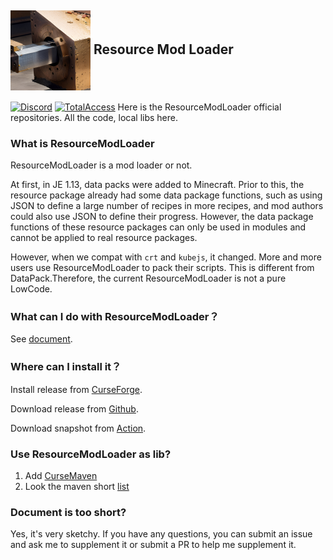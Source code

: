 ## <img src="icon.jpg" width = "128" height = "128" alt="ResourceModLoader" align=center /> Resource Mod Loader
[![Discord](https://img.shields.io/discord/1189950517179330612.svg?color=%237289da&label=Discord&logo=discord&logoColor=%237289da)](https://discord.gg/HehwZApQXK)
[![TotalAccess](https://count.getloli.com/get/@ResourceModLoader?theme=gelbooru)](https://ecdcaeb.github.io/ResourceModLoader/)
Here is the ResourceModLoader official repositories. All the code, local libs here.


### What is ResourceModLoader

ResourceModLoader is a mod loader or not.

At first, in JE 1.13, data packs were added to Minecraft. Prior to this, the resource package already had some data package functions, such as using JSON to define a large number of recipes in more recipes, and mod authors could also use JSON to define their progress. However, the data package functions of these resource packages can only be used in modules and cannot be applied to real resource packages.

However, when we compat with `crt` and `kubejs`, it changed. More and more users use ResourceModLoader to pack their scripts. This is different from DataPack.Therefore, the current ResourceModLoader is not a pure LowCode.

### What can I do with ResourceModLoader？

See [document](https://ecdcaeb.github.io/ResourceModLoader/).

### Where can I install it？

Install release from [CurseForge](https://www.curseforge.com/minecraft/mc-mods/resource-mod-loader).

Download release from [Github](https://github.com/Ecdcaeb/ResourceModLoader/releases).

Download snapshot from [Action](https://github.com/Ecdcaeb/ResourceModLoader/actions).

### Use ResourceModLoader as lib?

1) Add [CurseMaven](https://cursemaven.com/)
2) Look the maven short [list](https://ecdcaeb.github.io/ResourceModLoader/en_us/java/#maven)

### Document is too short?

Yes, it's very sketchy. If you have any questions, you can submit an issue and ask me to supplement it or submit a PR to help me supplement it.